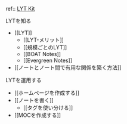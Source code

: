 
ref:: [LYT Kit](https://publish.obsidian.md/lyt-kit/_Start+Here)

LYTを知る
- [[LYT]]
	- [[LYT-メリット]] 
	- [[規模ごとのLYT]] 
	- [[BOAT Notes]]
	- [[Evergreen Notes]]
- [[ノートとノート間で有用な関係を築く方法]]

LYTを運用する
- [[ホームページを作成する]]
- [[ノートを書く]]
	- [[タグを使い分ける]]
- [[MOCを作成する]]
